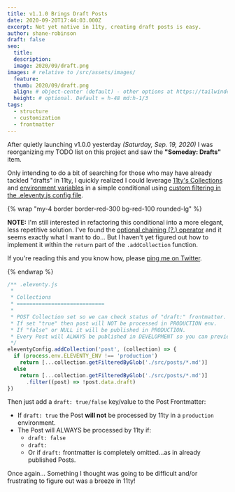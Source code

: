 ```yaml
---
title: v1.1.0 Brings Draft Posts
date: 2020-09-20T17:44:03.000Z
excerpt: Not yet native in 11ty, creating draft posts is easy.
author: shane-robinson
draft: false
seo:
  title:
  description:
  image: 2020/09/draft.png
images: # relative to /src/assets/images/
  feature:
  thumb: 2020/09/draft.png
  align: # object-center (default) - other options at https://tailwindcss.com/docs/object-position
  height: # optional. Default = h-48 md:h-1/3
tags:
  - structure
  - customization
  - frontmatter
---
```


After quietly launching v1.0.0 yesterday _(Saturday, Sep. 19, 2020)_ I was reorganizing my TODO list on this project and saw the **"Someday: Drafts"** item.

Only intending to do a bit of searching for those who may have already tackled "drafts" in 11ty, I quickly realized I could leverage [11ty's Collections](https://www.11ty.dev/docs/collections/) and [environment variables](https://www.11ty.dev/docs/data-js/#example-exposing-environment-variables) in a simple conditional using [custom filtering in the .eleventy.js config file](https://www.11ty.dev/docs/collections/#advanced-custom-filtering-and-sorting).

 {% wrap "my-4 border border-red-300 bg-red-100 rounded-lg" %}

 **NOTE:** I'm still interested in refactoring this conditional into a more elegant, less repetitive solution. I've found the [optional chaining (?.) operator](https://developer.mozilla.org/en-US/docs/Web/JavaScript/Reference/Operators/Optional_chaining) and it seems exactly what I want to do... But I haven't yet figured out how to implement it within the `return` part of the `.addCollection` function. 
 
 If you're reading this and you know how, please [ping me on Twitter](https://twitter.com/shanerobinson).

{% endwrap %}

```js
/** .eleventy.js 
 * 
 * Collections
 * ============================
 *
 * POST Collection set so we can check status of "draft:" frontmatter.
 * If set "true" then post will NOT be processed in PRODUCTION env.
 * If "false" or NULL it will be published in PRODUCTION.
 * Every Post will ALWAYS be published in DEVELOPMENT so you can preview locally.
 */
eleventyConfig.addCollection('post', (collection) => {
  if (process.env.ELEVENTY_ENV !== 'production')
    return [...collection.getFilteredByGlob('./src/posts/*.md')]
  else
    return [...collection.getFilteredByGlob('./src/posts/*.md')]
      .filter((post) => !post.data.draft)
})
```

Then just add a `draft: true/false` key/value to the Post Frontmatter:

- If `draft: true` the Post **will not** be processed by 11ty in a `production` environment.
- The Post will ALWAYS be processed by 11ty if:
  - `draft: false`
  - `draft: `
  - Or if `draft:` frontmatter is completely omitted...as in already published Posts.

Once again... Something I thought was going to be difficult and/or frustrating to figure out was a breeze in 11ty!